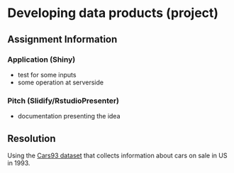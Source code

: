 # Developing data products (project)

## Assignment Information

### Application (Shiny)

- test for some inputs
- some operation at serverside

### Pitch (Slidify/RstudioPresenter)
- documentation presenting the idea

## Resolution
Using the [Cars93 dataset](https://stat.ethz.ch/R-manual/R-devel/library/MASS/html/Cars93.html) that collects information about cars on sale in US in 1993.

